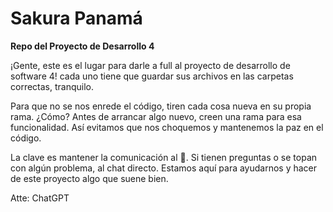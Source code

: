 # Sakura Panamá

**Repo del Proyecto de Desarrollo 4**

¡Gente, este es el lugar para darle a full al proyecto de desarrollo de software 4! cada uno tiene que guardar sus archivos en las carpetas correctas, tranquilo.

Para que no se nos enrede el código, tiren cada cosa nueva en su propia rama. ¿Cómo? Antes de arrancar algo nuevo, creen una rama para esa funcionalidad. Así evitamos que nos choquemos y mantenemos la paz en el código.

La clave es mantener la comunicación al 💯. Si tienen preguntas o se topan con algún problema, al chat directo. Estamos aquí para ayudarnos y hacer de este proyecto algo que suene bien.


Atte: ChatGPT
